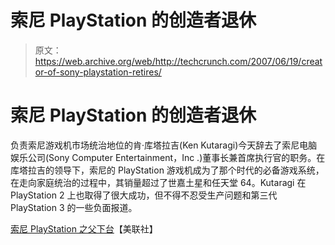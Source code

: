 # 索尼 PlayStation 的创造者退休

> 原文：<https://web.archive.org/web/http://techcrunch.com/2007/06/19/creator-of-sony-playstation-retires/>

# 索尼 PlayStation 的创造者退休

负责索尼游戏机市场统治地位的肯·库塔拉吉(Ken Kutaragi)今天辞去了索尼电脑娱乐公司(Sony Computer Entertainment，Inc .)董事长兼首席执行官的职务。在库塔拉吉的领导下，索尼的 PlayStation 游戏机成为了那个时代的必备游戏系统，在走向家庭统治的过程中，其销量超过了世嘉土星和任天堂 64。Kutaragi 在 PlayStation 2 上也取得了很大成功，但不得不忍受生产问题和第三代 PlayStation 3 的一些负面报道。

[索尼 PlayStation 之父下台](https://web.archive.org/web/20201021050129/http://news.yahoo.com/s/ap/20070619/ap_on_hi_te/japan_sony)【美联社】